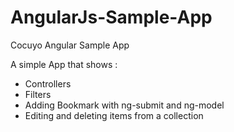 # AngularJs-Sample-App
Cocuyo Angular Sample App


A simple App that shows :

- Controllers
- Filters
- Adding Bookmark with ng-submit and ng-model
- Editing and deleting items from a collection

